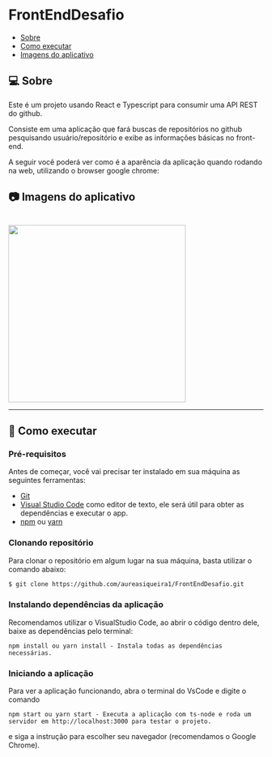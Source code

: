 # FrontEndDesafio

- [Sobre](#-sobre)
- [Como executar](#-como-executar)
- [Imagens do aplicativo](#-imagens-do-aplicativo)

## 💻 Sobre

Este é um projeto usando React e Typescript para consumir uma API REST do github.

Consiste em uma aplicação que fará buscas de repositórios no github pesquisando usuário/repositório e exibe as informações básicas no front-end.

A seguir você poderá ver como é a aparência da aplicação quando rodando na web, utilizando o browser google chrome:
<br/>
## 📷 Imagens do aplicativo
<br>
<img src="https://user-images.githubusercontent.com/89463362/163295743-1c5b727f-d43f-44b8-a70b-edb84ab44c9a.png" height="350px">
<br/>

---

## 🚀 Como executar

### Pré-requisitos

Antes de começar, você vai precisar ter instalado em sua máquina as seguintes ferramentas:

* [Git](https://git-scm.com/)
* [Visual Studio Code](https://code.visualstudio.com/) como editor de texto, ele será útil para obter as dependências e executar o app.
* [npm](https://www.npmjs.com/package/npm) ou [yarn](https://classic.yarnpkg.com/lang/en/docs/install/#windows-stable)

### Clonando repositório

Para clonar o repositório em algum lugar na sua máquina, basta utilizar o comando abaixo:
```bash
$ git clone https://github.com/aureasiqueira1/FrontEndDesafio.git
```

### Instalando dependências da aplicação
Recomendamos utilizar o VisualStudio Code, ao abrir o código dentro dele, baixe as dependências pelo terminal:
```
npm install ou yarn install - Instala todas as dependências necessárias.
```

### Iniciando a aplicação
Para ver a aplicação funcionando, abra o terminal do VsCode e digite o comando
```
npm start ou yarn start - Executa a aplicação com ts-node e roda um servidor em http://localhost:3000 para testar o projeto.
```
e siga a instrução para escolher seu navegador (recomendamos o Google Chrome).
